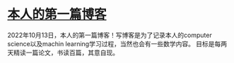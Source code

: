 # [本人的第一篇博客](https://github.com/nonameonuser/yjq-blog/issues/1)

2022年10月13日，本人的第一篇博客！写博客是为了记录本人的computer science以及machin learning学习过程，当然也会有一些数学内容。
目标是每两天精读一篇论文，书读百篇，其意自现。